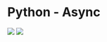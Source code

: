 # Python - Async

![](https://s3.amazonaws.com/alx-intranet.hbtn.io/uplo…a46d13ed509554dc4714179deab0928f07303705d6d53ecc7)
![](https://s3.amazonaws.com/alx-intranet.hbtn.io/uplo…a46d13ed509554dc4714179deab0928f07303705d6d53ecc7)
